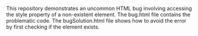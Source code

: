 This repository demonstrates an uncommon HTML bug involving accessing the style property of a non-existent element. The bug.html file contains the problematic code. The bugSolution.html file shows how to avoid the error by first checking if the element exists.